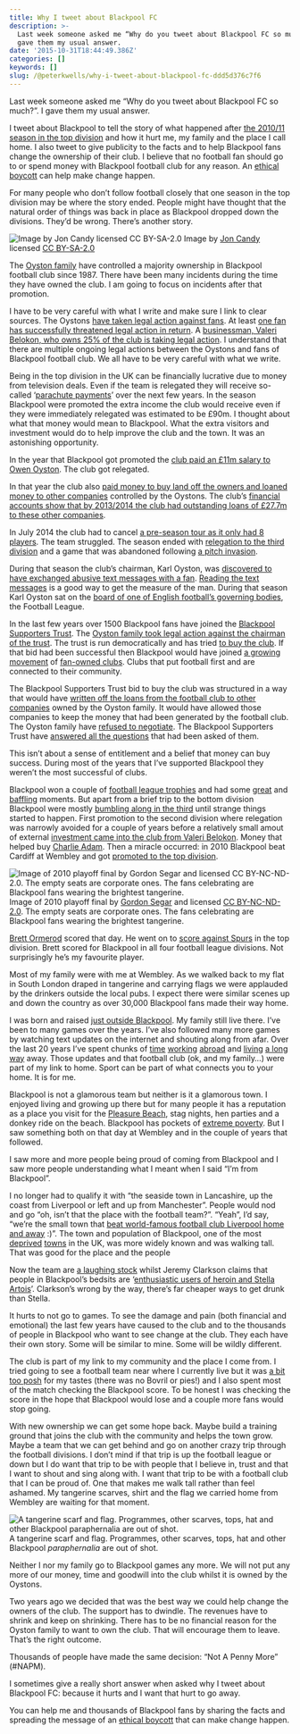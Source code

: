```yaml
---
title: Why I tweet about Blackpool FC
description: >-
  Last week someone asked me “Why do you tweet about Blackpool FC so much?”. I
  gave them my usual answer.
date: '2015-10-31T18:44:49.386Z'
categories: []
keywords: []
slug: /@peterkwells/why-i-tweet-about-blackpool-fc-ddd5d376c7f6
---
```


Last week someone asked me “Why do you tweet about Blackpool FC so much?”. I gave them my usual answer.

I tweet about Blackpool to tell the story of what happened after [the 2010/11 season in the top division](https://en.wikipedia.org/wiki/2010–11_Blackpool_F.C._season) and how it hurt me, my family and the place I call home. I also tweet to give publicity to the facts and to help Blackpool fans change the ownership of their club. I believe that no football fan should go to or spend money with Blackpool football club for any reason. An [ethical boycott](http://www.blackpoolgazette.co.uk/sport/blackpool-fc/pool-latest/bst-column-fans-vote-for-ethical-bfc-boycott-1-7409916) can help make change happen.

For many people who don’t follow football closely that one season in the top division may be where the story ended. People might have thought that the natural order of things was back in place as Blackpool dropped down the divisions. They’d be wrong. There’s another story.

![Image by [Jon Candy](https://www.flickr.com/photos/joncandy/) licensed [CC BY-SA-2.0](https://creativecommons.org/licenses/by-sa/2.0/)](https://cdn-images-1.medium.com/max/800/1*SaRimo0H16-deQcH9NnCTg.jpeg)
Image by [Jon Candy](https://www.flickr.com/photos/joncandy/) licensed [CC BY-SA-2.0](https://creativecommons.org/licenses/by-sa/2.0/)

The [Oyston family](https://en.wikipedia.org/wiki/Owen_Oyston) have controlled a majority ownership in Blackpool football club since 1987. There have been many incidents during the time they have owned the club. I am going to focus on incidents after that promotion.

I have to be very careful with what I write and make sure I link to clear sources. The Oystons [have taken legal action against fans](http://www.theguardian.com/football/2015/apr/17/blackpool-fan-20000-oystons-threaten-court-online-post). At least [one fan has successfully threatened legal action in return](http://www.backhenrystreet.co.uk/thread-25746.html#.VjT7x7Q_zKM). A [businessman, Valeri Belokon, who owns 25% of the club is taking legal action](http://www.blackpoolgazette.co.uk/sport/blackpool-fc/pool-latest/court-action-could-force-oystons-to-sell-1-7464339). I understand that there are multiple ongoing legal actions between the Oystons and fans of Blackpool football club. We all have to be very careful with what we write.

Being in the top division in the UK can be financially lucrative due to money from television deals. Even if the team is relegated they will receive so-called ‘[parachute payments](http://www.inbrief.co.uk/football-law/premier-league-parachute-payment.htm)’ over the next few years. In the season Blackpool were promoted the extra income the club would receive even if they were immediately relegated was estimated to be £90m. I thought about what that money would mean to Blackpool. What the extra visitors and investment would do to help improve the club and the town. It was an astonishing opportunity.

In the year that Blackpool got promoted the [club paid an £11m salary to Owen Oyston](http://www.sportingintelligence.com/2012/03/05/blackpool-chairman-oyston-blame-me-for-11m-payment-to-my-dad-050301/). The club got relegated.

In that year the club also [paid money to buy land off the owners and loaned money to other companies](http://www.blackpoolgazette.co.uk/sport/blackpool-fc/pool-latest/actually-pool-paid-oyston-more-than-23m-1-4318008) controlled by the Oystons. The club’s [financial accounts show that by 2013/2014 the club had outstanding loans of £27.7m to these other companies](http://measuredprogress.co.uk/uncategorized/blackpool-fcs-1314-accounts-reviewed/).

In July 2014 the club had to cancel [a pre-season tour as it only had 8 players](http://www.theguardian.com/football/2014/jul/16/blackpool-pre-season-eight-players-cancel-trip). The team struggled. The season ended with [relegation to the third division](http://www.bbc.co.uk/sport/0/football/32197627) and a game that was abandoned following [a pitch invasion](http://www.bbc.co.uk/sport/0/football/32459756).

During that season the club’s chairman, Karl Oyston, was [discovered to have exchanged abusive text messages with a fan](http://www.dailymail.co.uk/sport/football/article-2888709/Karl-Oyston-s-texts-revealed-true-nature-Blackpool-chairman-club-deserve-break-obnoxious-reign.html). [Reading the text messages](http://www.theguardian.com/football/2015/jun/19/karl-oyston-abusive-text-messages-fa-report) is a good way to get the measure of the man. During that season Karl Oyston sat on the [board of one of English football’s governing bodies](http://www.examiner.co.uk/sport/football/news/blackpool-chairman-karl-oyston-member-9195473), the Football League.

In the last few years over 1500 Blackpool fans have joined the [Blackpool Supporters Trust](http://www.blackpoolsupporterstrust.org). The [Oyston family took legal action against the chairman of the trust](http://www.bbc.co.uk/news/uk-england-lancashire-31451475). The trust is run democratically and has tried [to buy the club](http://www.blackpoolgazette.co.uk/sport/blackpool-fc/pool-latest/bst-call-for-owen-oyston-to-save-the-club-with-23m-bid-1-7347306). If that bid had been successful then Blackpool would have joined [a growing movement](http://www.supporters-direct.org) of [fan-owned clubs](http://www.theguardian.com/commentisfree/2015/nov/01/fans-leeds-united-football-money-supporters-buy-club). Clubs that put football first and are connected to their community.

The Blackpool Supporters Trust bid to buy the club was structured in a way that would have [written off the loans from the football club to other companies](http://www.blackpoolsupporterstrust.org/bst-bid-documents) owned by the Oyston family. It would have allowed those companies to keep the money that had been generated by the football club. The Oyston family have [refused to negotiate](http://www.blackpoolfc.co.uk/news/article/club-calls-time-on-bst-extension-2774827.aspx). The Blackpool Supporters Trust have [answered all the questions](https://m.facebook.com/story.php?story_fbid=929391060484487&id=662700977153498) that had been asked of them.

This isn’t about a sense of entitlement and a belief that money can buy success. During most of the years that I’ve supported Blackpool they weren’t the most successful of clubs.

Blackpool won a couple of [football league trophies](https://en.wikipedia.org/wiki/Football_League_Trophy) and had some [great](https://www.youtube.com/watch?v=RWjNKnlKOUM) and [baffling](https://en.wikipedia.org/wiki/Steve_McMahon#Blackpool) moments. But apart from a brief trip to the bottom division Blackpool were mostly [bumbling along in the third](https://en.wikipedia.org/wiki/Blackpool_F.C.#League_history) until strange things started to happen. First promotion to the second division where relegation was narrowly avoided for a couple of years before a relatively small amout of external [investment came into the club from Valeri Belokon](http://news.bbc.co.uk/sport1/hi/football/teams/b/blackpool/8652806.stm). Money that helped buy [Charlie Adam](https://www.youtube.com/watch?v=TByTAVEuYaw). Then a miracle occurred: in 2010 Blackpool beat Cardiff at Wembley and got [promoted to the top division](http://news.bbc.co.uk/sport1/hi/football/eng_div_1/8692465.stm).

![Image of 2010 playoff final by [Gordon Segar](https://www.flickr.com/photos/93289896@N00/) and licensed [CC BY-NC-ND-2.0](https://creativecommons.org/licenses/by-nc-nd/2.0/). The empty seats are corporate ones. The fans celebrating are Blackpool fans wearing the brightest tangerine.](https://cdn-images-1.medium.com/max/800/1*Q6mDAGeP2-iM9kiDr0-YwQ.jpeg)
Image of 2010 playoff final by [Gordon Segar](https://www.flickr.com/photos/93289896@N00/) and licensed [CC BY-NC-ND-2.0](https://creativecommons.org/licenses/by-nc-nd/2.0/). The empty seats are corporate ones. The fans celebrating are Blackpool fans wearing the brightest tangerine.

[Brett Ormerod](https://en.wikipedia.org/wiki/Brett_Ormerod) scored that day. He went on to [score against Spurs](http://www.theguardian.com/football/blog/2011/feb/23/brett-ormerod-blackpool-premier-league) in the top division. Brett scored for Blackpool in all four football league divisions. Not surprisingly he’s my favourite player.

Most of my family were with me at Wembley. As we walked back to my flat in South London draped in tangerine and carrying flags we were applauded by the drinkers outside the local pubs. I expect there were similar scenes up and down the country as over 30,000 Blackpool fans made their way home.

I was born and raised [just outside Blackpool](https://en.wikipedia.org/wiki/Lytham_St_Annes). My family still live there. I’ve been to many games over the years. I’ve also followed many more games by watching text updates on the internet and shouting along from afar. Over the last 20 years I’ve spent chunks of [time](https://en.wikipedia.org/wiki/Cologne) [working](https://en.wikipedia.org/wiki/San_Francisco) [abroad](https://en.wikipedia.org/wiki/Madrid) and [living](https://en.wikipedia.org/wiki/Southampton) [a long way](https://en.wikipedia.org/wiki/Camberwell) away. Those updates and that football club (ok, and my family…) were part of my link to home. Sport can be part of what connects you to your home. It is for me.

Blackpool is not a glamorous team but neither is it a glamorous town. I enjoyed living and growing up there but for many people it has a reputation as a place you visit for the [Pleasure Beach](https://en.wikipedia.org/wiki/Blackpool_Pleasure_Beach), stag nights, hen parties and a donkey ride on the beach. Blackpool has pockets of [extreme poverty](http://www3.lancashire.gov.uk/corporate/web/?siteid=6233&pageid=39644&e=e). But I saw something both on that day at Wembley and in the couple of years that followed.

I saw more and more people being proud of coming from Blackpool and I saw more people understanding what I meant when I said “I’m from Blackpool”.

I no longer had to qualify it with “the seaside town in Lancashire, up the coast from Liverpool or left and up from Manchester”. People would nod and go “oh, isn’t that the place with the football team?”. “Yeah”, I’d say, “we’re the small town that [beat world-famous football club Liverpool home and away](http://news.bbc.co.uk/sport1/hi/football/eng_prem/9345343.stm) :)”. The town and population of Blackpool, one of the most [deprived](http://www.bbc.co.uk/news/uk-england-manchester-23783425) [towns](http://www.blackpoolgazette.co.uk/news/community/community-news/one-in-every-six-adults-in-lancashire-have-never-used-the-internet-1-7541868) in the UK, was more widely known and was walking tall. That was good for the place and the people

Now the team are [a laughing stock](http://www.dailymail.co.uk/sport/football/article-3030302/How-Blackpool-laughing-stock-sorry-story-Oyston-mess.html) whilst Jeremy Clarkson claims that people in Blackpool’s bedsits are ‘[enthusiastic users of heroin and Stella Artois](http://www.blackpoolgazette.co.uk/news/local/clarkson-people-in-blackpool-s-bedsits-are-enthusiastic-users-of-heroin-or-stella-artois-1-7535817)’. Clarkson’s wrong by the way, there’s far cheaper ways to get drunk than Stella.

It hurts to not go to games. To see the damage and pain (both financial and emotional) the last few years have caused to the club and to the thousands of people in Blackpool who want to see change at the club. They each have their own story. Some will be similar to mine. Some will be wildly different.

The club is part of my link to my community and the place I come from. I tried going to see a football team near where I currently live but it was [a bit too posh](http://www.theguardian.com/global/2015/aug/23/dulwich-hamlet-londons-most-hipster-football-club) for my tastes (there was no Bovril or pies!) and I also spent most of the match checking the Blackpool score. To be honest I was checking the score in the hope that Blackpool would lose and a couple more fans would stop going.

With new ownership we can get some hope back. Maybe build a training ground that joins the club with the community and helps the town grow. Maybe a team that we can get behind and go on another crazy trip through the football divisions. I don’t mind if that trip is up the football league or down but I do want that trip to be with people that I believe in, trust and that I want to shout and sing along with. I want that trip to be with a football club that I can be proud of. One that makes me walk tall rather than feel ashamed. My tangerine scarves, shirt and the flag we carried home from Wembley are waiting for that moment.

![A tangerine scarf and flag. Programmes, other scarves, tops, hat and other Blackpool _paraphernalia_  are out of shot.](https://cdn-images-1.medium.com/max/800/1*pXK0v3F9oVvrr8KrkwqTxA.jpeg)
A tangerine scarf and flag. Programmes, other scarves, tops, hat and other Blackpool _paraphernalia_  are out of shot.

Neither I nor my family go to Blackpool games any more. We will not put any more of our money, time and goodwill into the club whilst it is owned by the Oystons.

Two years ago we decided that was the best way we could help change the owners of the club. The support has to dwindle. The revenues have to shrink and keep on shrinking. There has to be no financial reason for the Oyston family to want to own the club. That will encourage them to leave. That’s the right outcome.

Thousands of people have made the same decision: “Not A Penny More” (#NAPM).

I sometimes give a really short answer when asked why I tweet about Blackpool FC: because it hurts and I want that hurt to go away.

You can help me and thousands of Blackpool fans by sharing the facts and spreading the message of an [ethical boycott](http://www.blackpoolgazette.co.uk/sport/blackpool-fc/pool-latest/bst-column-fans-vote-for-ethical-bfc-boycott-1-7409916) that can make change happen.